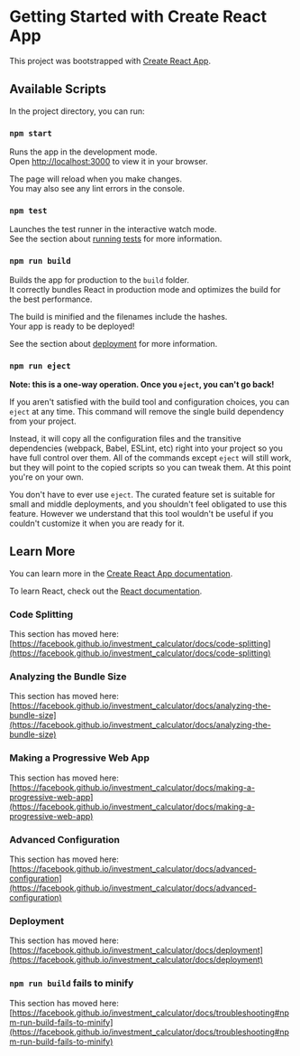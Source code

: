 # Getting Started with Create React App

This project was bootstrapped with [Create React App](https://github.com/facebook/investment_calculator).

## Available Scripts

In the project directory, you can run:

### `npm start`

Runs the app in the development mode.\
Open [http://localhost:3000](http://localhost:3000) to view it in your browser.

The page will reload when you make changes.\
You may also see any lint errors in the console.

### `npm test`

Launches the test runner in the interactive watch mode.\
See the section about [running tests](https://facebook.github.io/investment_calculator/docs/running-tests) for more information.

### `npm run build`

Builds the app for production to the `build` folder.\
It correctly bundles React in production mode and optimizes the build for the best performance.

The build is minified and the filenames include the hashes.\
Your app is ready to be deployed!

See the section about [deployment](https://facebook.github.io/investment_calculator/docs/deployment) for more information.

### `npm run eject`

**Note: this is a one-way operation. Once you `eject`, you can't go back!**

If you aren't satisfied with the build tool and configuration choices, you can `eject` at any time. This command will remove the single build dependency from your project.

Instead, it will copy all the configuration files and the transitive dependencies (webpack, Babel, ESLint, etc) right into your project so you have full control over them. All of the commands except `eject` will still work, but they will point to the copied scripts so you can tweak them. At this point you're on your own.

You don't have to ever use `eject`. The curated feature set is suitable for small and middle deployments, and you shouldn't feel obligated to use this feature. However we understand that this tool wouldn't be useful if you couldn't customize it when you are ready for it.

## Learn More

You can learn more in the [Create React App documentation](https://facebook.github.io/investment_calculator/docs/getting-started).

To learn React, check out the [React documentation](https://reactjs.org/).

### Code Splitting

This section has moved here: [https://facebook.github.io/investment_calculator/docs/code-splitting](https://facebook.github.io/investment_calculator/docs/code-splitting)

### Analyzing the Bundle Size

This section has moved here: [https://facebook.github.io/investment_calculator/docs/analyzing-the-bundle-size](https://facebook.github.io/investment_calculator/docs/analyzing-the-bundle-size)

### Making a Progressive Web App

This section has moved here: [https://facebook.github.io/investment_calculator/docs/making-a-progressive-web-app](https://facebook.github.io/investment_calculator/docs/making-a-progressive-web-app)

### Advanced Configuration

This section has moved here: [https://facebook.github.io/investment_calculator/docs/advanced-configuration](https://facebook.github.io/investment_calculator/docs/advanced-configuration)

### Deployment

This section has moved here: [https://facebook.github.io/investment_calculator/docs/deployment](https://facebook.github.io/investment_calculator/docs/deployment)

### `npm run build` fails to minify

This section has moved here: [https://facebook.github.io/investment_calculator/docs/troubleshooting#npm-run-build-fails-to-minify](https://facebook.github.io/investment_calculator/docs/troubleshooting#npm-run-build-fails-to-minify)